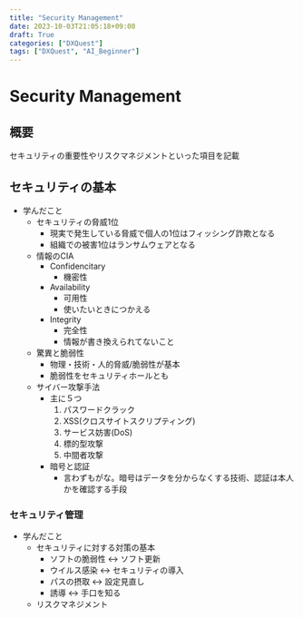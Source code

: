 ```yaml
---
title: "Security Management"
date: 2023-10-03T21:05:18+09:00
draft: True
categories: ["DXQuest"]
tags: ["DXQuest", "AI_Beginner"]
---
```

# Security Management

## 概要

セキュリティの重要性やリスクマネジメントといった項目を記載

## セキュリティの基本

- 学んだこと
  - セキュリティの脅威1位
    - 現実で発生している脅威で個人の1位はフィッシング詐欺となる
    - 組織での被害1位はランサムウェアとなる
  - 情報のCIA
    - Confidencitary
      - 機密性
    - Availability
      - 可用性
      - 使いたいときにつかえる
    - Integrity
      - 完全性
      - 情報が書き換えられてないこと
  - 驚異と脆弱性
    - 物理・技術・人的脅威/脆弱性が基本
    - 脆弱性をセキュリティホールとも
  - サイバー攻撃手法
    - 主に５つ
        1. パスワードクラック
        2. XSS(クロスサイトスクリプティング)
        3. サービス妨害(DoS)
        4. 標的型攻撃
        5. 中間者攻撃
    - 暗号と認証
      - 言わずもがな。暗号はデータを分からなくする技術、認証は本人かを確認する手段
      
### セキュリティ管理
  
  - 学んだこと
    - セキュリティに対する対策の基本
      - ソフトの脆弱性 <-> ソフト更新
      - ウイルス感染 <-> セキュリティの導入
      - パスの摂取 <-> 設定見直し
      - 誘導 <-> 手口を知る
    - リスクマネジメント
